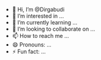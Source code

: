 - 👋 Hi, I’m @Dirgabudi
- 👀 I’m interested in ...
- 🌱 I’m currently learning ...
- 💞️ I’m looking to collaborate on ...
- 📫 How to reach me ...
- 😄 Pronouns: ...
- ⚡ Fun fact: ...

<!---
Dirgabudi/Dirgabudi is a ✨ special ✨ repository because its `README.md` (this file) appears on your GitHub profile.
You can click the Preview link to take a look at your changes.
--->
